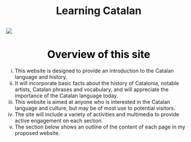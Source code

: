 <h1 align="center">Learning Catalan</h1>


<h2 href="https://upload.wikimedia.org/wikipedia/commons/7/7a/Senyera_%28Pl._Octavi%C3%A0%2C_S._Cugat_del_Vall%C3%A8s%29_01.jpg"><img class="imgCenter" src="https://upload.wikimedia.org/wikipedia/commons/7/7a/Senyera_%28Pl._Octavi%C3%A0%2C_S._Cugat_del_Vall%C3%A8s%29_01.jpg" style = "display:block:margin-left: auto; margin-right: auto;"/>

<h1 style="color:black;" align="center">Overview of this site</h1>

<ol type= "i">

<li><bold> This website is designed to provide an introduction to the Catalan language and history.</li>
 
<li>It will incorporate basic facts about the history of Catalonia, notable artists, Catalan phrases and vocabulary, and will appreciate the importance of the Catalan language today. </li>

<li>This website is aimed at anyone who is interested in the Catalan language and culture, but may be of most use to potential visitors. </l>

<li>The site will include a variety of activities and multimedia to provide active engagement on each section.</li>

<li>The section below shows an outline of the content of each page in my proposed website.</bold> </li>
</ol>

